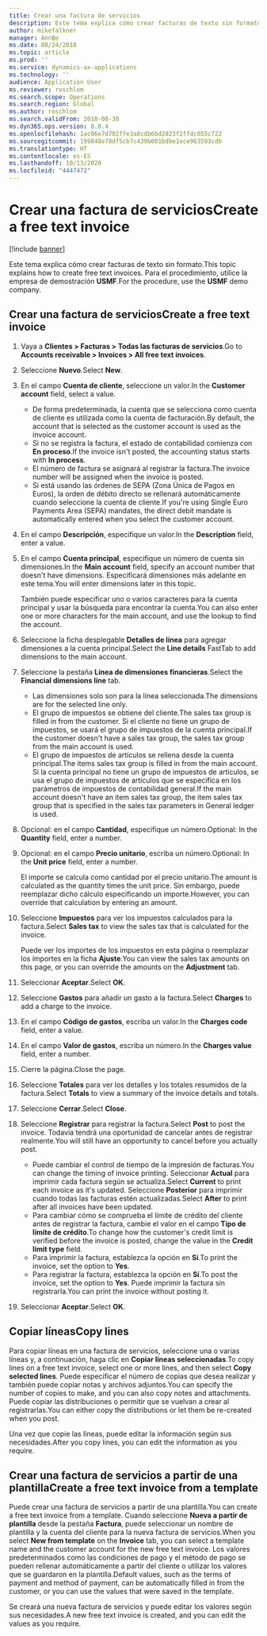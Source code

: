 ```yaml
---
title: Crear una factura de servicios
description: Este tema explica cómo crear facturas de texto sin formato.
author: mikefalkner
manager: AnnBe
ms.date: 08/24/2018
ms.topic: article
ms.prod: ''
ms.service: dynamics-ax-applications
ms.technology: ''
audience: Application User
ms.reviewer: roschlom
ms.search.scope: Operations
ms.search.region: Global
ms.author: roschlom
ms.search.validFrom: 2018-08-30
ms.dyn365.ops.version: 8.0.4
ms.openlocfilehash: 1ac06e7d702ffe3a8cdb6bd2823f2ffdc055c722
ms.sourcegitcommit: 199848e78df5cb7c439b001bdbe1ece963593cdb
ms.translationtype: HT
ms.contentlocale: es-ES
ms.lasthandoff: 10/13/2020
ms.locfileid: "4447472"
---
```

# <a name="create-a-free-text-invoice"></a><span data-ttu-id="e63aa-103">Crear una factura de servicios</span><span class="sxs-lookup"><span data-stu-id="e63aa-103">Create a free text invoice</span></span>

[!include [banner](../includes/banner.md)]

<span data-ttu-id="e63aa-104">Este tema explica cómo crear facturas de texto sin formato.</span><span class="sxs-lookup"><span data-stu-id="e63aa-104">This topic explains how to create free text invoices.</span></span> <span data-ttu-id="e63aa-105">Para el procedimiento, utilice la empresa de demostración **USMF**.</span><span class="sxs-lookup"><span data-stu-id="e63aa-105">For the procedure, use the **USMF** demo company.</span></span>

## <a name="create-a-free-text-invoice"></a><span data-ttu-id="e63aa-106">Crear una factura de servicios</span><span class="sxs-lookup"><span data-stu-id="e63aa-106">Create a free text invoice</span></span>

1. <span data-ttu-id="e63aa-107">Vaya a **Clientes \> Facturas \> Todas las facturas de servicios**.</span><span class="sxs-lookup"><span data-stu-id="e63aa-107">Go to **Accounts receivable \> Invoices \> All free text invoices**.</span></span>
2. <span data-ttu-id="e63aa-108">Seleccione **Nuevo**.</span><span class="sxs-lookup"><span data-stu-id="e63aa-108">Select **New**.</span></span>
3. <span data-ttu-id="e63aa-109">En el campo **Cuenta de cliente**, seleccione un valor.</span><span class="sxs-lookup"><span data-stu-id="e63aa-109">In the **Customer account** field, select a value.</span></span>

    * <span data-ttu-id="e63aa-110">De forma predeterminada, la cuenta que se selecciona como cuenta de cliente es utilizada como la cuenta de facturación.</span><span class="sxs-lookup"><span data-stu-id="e63aa-110">By default, the account that is selected as the customer account is used as the invoice account.</span></span>
    * <span data-ttu-id="e63aa-111">Si no se registra la factura, el estado de contabilidad comienza con **En proceso**.</span><span class="sxs-lookup"><span data-stu-id="e63aa-111">If the invoice isn't posted, the accounting status starts with **In process**.</span></span>
    * <span data-ttu-id="e63aa-112">El número de factura se asignará al registrar la factura.</span><span class="sxs-lookup"><span data-stu-id="e63aa-112">The invoice number will be assigned when the invoice is posted.</span></span>
    * <span data-ttu-id="e63aa-113">Si está usando las órdenes de SEPA (Zona Única de Pagos en Euros), la orden de débito directo se rellenará automáticamente cuando seleccione la cuenta de cliente.</span><span class="sxs-lookup"><span data-stu-id="e63aa-113">If you're using Single Euro Payments Area (SEPA) mandates, the direct debit mandate is automatically entered when you select the customer account.</span></span>

4. <span data-ttu-id="e63aa-114">En el campo **Descripción**, especifique un valor.</span><span class="sxs-lookup"><span data-stu-id="e63aa-114">In the **Description** field, enter a value.</span></span>
5. <span data-ttu-id="e63aa-115">En el campo **Cuenta principal**, especifique un número de cuenta sin dimensiones.</span><span class="sxs-lookup"><span data-stu-id="e63aa-115">In the **Main account** field, specify an account number that doesn't have dimensions.</span></span> <span data-ttu-id="e63aa-116">Especificará dimensiones más adelante en este tema.</span><span class="sxs-lookup"><span data-stu-id="e63aa-116">You will enter dimensions later in this topic.</span></span>

    <span data-ttu-id="e63aa-117">También puede especificar uno o varios caracteres para la cuenta principal y usar la búsqueda para encontrar la cuenta.</span><span class="sxs-lookup"><span data-stu-id="e63aa-117">You can also enter one or more characters for the main account, and use the lookup to find the account.</span></span>

6. <span data-ttu-id="e63aa-118">Seleccione la ficha desplegable **Detalles de línea** para agregar dimensiones a la cuenta principal.</span><span class="sxs-lookup"><span data-stu-id="e63aa-118">Select the **Line details** FastTab to add dimensions to the main account.</span></span>
7. <span data-ttu-id="e63aa-119">Seleccione la pestaña **Línea de dimensiones financieras**.</span><span class="sxs-lookup"><span data-stu-id="e63aa-119">Select the **Financial dimensions line** tab.</span></span>

    * <span data-ttu-id="e63aa-120">Las dimensiones solo son para la línea seleccionada.</span><span class="sxs-lookup"><span data-stu-id="e63aa-120">The dimensions are for the selected line only.</span></span>
    * <span data-ttu-id="e63aa-121">El grupo de impuestos se obtiene del cliente.</span><span class="sxs-lookup"><span data-stu-id="e63aa-121">The sales tax group is filled in from the customer.</span></span> <span data-ttu-id="e63aa-122">Si el cliente no tiene un grupo de impuestos, se usará el grupo de impuestos de la cuenta principal.</span><span class="sxs-lookup"><span data-stu-id="e63aa-122">If the customer doesn't have a sales tax group, the sales tax group from the main account is used.</span></span>
    * <span data-ttu-id="e63aa-123">El grupo de impuestos de artículos se rellena desde la cuenta principal.</span><span class="sxs-lookup"><span data-stu-id="e63aa-123">The items sales tax group is filled in from the main account.</span></span> <span data-ttu-id="e63aa-124">Si la cuenta principal no tiene un grupo de impuestos de artículos, se usa el grupo de impuestos de artículos que se especifica en los parámetros de impuestos de contabilidad general.</span><span class="sxs-lookup"><span data-stu-id="e63aa-124">If the main account doesn't have an item sales tax group, the item sales tax group that is specified in the sales tax parameters in General ledger is used.</span></span>

8. <span data-ttu-id="e63aa-125">Opcional: en el campo **Cantidad**, especifique un número.</span><span class="sxs-lookup"><span data-stu-id="e63aa-125">Optional: In the **Quantity** field, enter a number.</span></span>
9. <span data-ttu-id="e63aa-126">Opcional: en el campo **Precio unitario**, escriba un número.</span><span class="sxs-lookup"><span data-stu-id="e63aa-126">Optional: In the **Unit price** field, enter a number.</span></span>

    <span data-ttu-id="e63aa-127">El importe se calcula como cantidad por el precio unitario.</span><span class="sxs-lookup"><span data-stu-id="e63aa-127">The amount is calculated as the quantity times the unit price.</span></span> <span data-ttu-id="e63aa-128">Sin embargo, puede reemplazar dicho cálculo especificando un importe.</span><span class="sxs-lookup"><span data-stu-id="e63aa-128">However, you can override that calculation by entering an amount.</span></span>

10. <span data-ttu-id="e63aa-129">Seleccione **Impuestos** para ver los impuestos calculados para la factura.</span><span class="sxs-lookup"><span data-stu-id="e63aa-129">Select **Sales tax** to view the sales tax that is calculated for the invoice.</span></span>

    <span data-ttu-id="e63aa-130">Puede ver los importes de los impuestos en esta página o reemplazar los importes en la ficha **Ajuste**.</span><span class="sxs-lookup"><span data-stu-id="e63aa-130">You can view the sales tax amounts on this page, or you can override the amounts on the **Adjustment** tab.</span></span>

11. <span data-ttu-id="e63aa-131">Seleccionar **Aceptar**.</span><span class="sxs-lookup"><span data-stu-id="e63aa-131">Select **OK**.</span></span>
12. <span data-ttu-id="e63aa-132">Seleccione **Gastos** para añadir un gasto a la factura.</span><span class="sxs-lookup"><span data-stu-id="e63aa-132">Select **Charges** to add a charge to the invoice.</span></span>
13. <span data-ttu-id="e63aa-133">En el campo **Código de gastos**, escriba un valor.</span><span class="sxs-lookup"><span data-stu-id="e63aa-133">In the **Charges code** field, enter a value.</span></span>
14. <span data-ttu-id="e63aa-134">En el campo **Valor de gastos**, escriba un número.</span><span class="sxs-lookup"><span data-stu-id="e63aa-134">In the **Charges value** field, enter a number.</span></span>
15. <span data-ttu-id="e63aa-135">Cierre la página.</span><span class="sxs-lookup"><span data-stu-id="e63aa-135">Close the page.</span></span>
16. <span data-ttu-id="e63aa-136">Seleccione **Totales** para ver los detalles y los totales resumidos de la factura.</span><span class="sxs-lookup"><span data-stu-id="e63aa-136">Select **Totals** to view a summary of the invoice details and totals.</span></span>
17. <span data-ttu-id="e63aa-137">Seleccione **Cerrar**.</span><span class="sxs-lookup"><span data-stu-id="e63aa-137">Select **Close**.</span></span>
18. <span data-ttu-id="e63aa-138">Seleccione **Registrar** para registrar la factura.</span><span class="sxs-lookup"><span data-stu-id="e63aa-138">Select **Post** to post the invoice.</span></span> <span data-ttu-id="e63aa-139">Todavía tendrá una oportunidad de cancelar antes de registrar realmente.</span><span class="sxs-lookup"><span data-stu-id="e63aa-139">You will still have an opportunity to cancel before you actually post.</span></span>

    * <span data-ttu-id="e63aa-140">Puede cambiar el control de tiempo de la impresión de facturas.</span><span class="sxs-lookup"><span data-stu-id="e63aa-140">You can change the timing of invoice printing.</span></span> <span data-ttu-id="e63aa-141">Seleccionar **Actual** para imprimir cada factura según se actualiza.</span><span class="sxs-lookup"><span data-stu-id="e63aa-141">Select **Current** to print each invoice as it's updated.</span></span> <span data-ttu-id="e63aa-142">Seleccione **Posterior** para imprimir cuando todas las facturas estén actualizadas.</span><span class="sxs-lookup"><span data-stu-id="e63aa-142">Select **After** to print after all invoices have been updated.</span></span>
    * <span data-ttu-id="e63aa-143">Para cambiar cómo se comprueba el límite de crédito del cliente antes de registrar la factura, cambie el valor en el campo **Tipo de límite de crédito**.</span><span class="sxs-lookup"><span data-stu-id="e63aa-143">To change how the customer's credit limit is verified before the invoice is posted, change the value in the **Credit limit type** field.</span></span>
    * <span data-ttu-id="e63aa-144">Para imprimir la factura, establezca la opción en **Sí**.</span><span class="sxs-lookup"><span data-stu-id="e63aa-144">To print the invoice, set the option to **Yes**.</span></span>
    * <span data-ttu-id="e63aa-145">Para registrar la factura, establezca la opción en **Sí**.</span><span class="sxs-lookup"><span data-stu-id="e63aa-145">To post the invoice, set the option to **Yes**.</span></span> <span data-ttu-id="e63aa-146">Puede imprimir la factura sin registrarla.</span><span class="sxs-lookup"><span data-stu-id="e63aa-146">You can print the invoice without posting it.</span></span>

19. <span data-ttu-id="e63aa-147">Seleccionar **Aceptar**.</span><span class="sxs-lookup"><span data-stu-id="e63aa-147">Select **OK**.</span></span>

## <a name="copy-lines"></a><span data-ttu-id="e63aa-148">Copiar líneas</span><span class="sxs-lookup"><span data-stu-id="e63aa-148">Copy lines</span></span>
<span data-ttu-id="e63aa-149">Para copiar líneas en una factura de servicios, seleccione una o varias líneas y, a continuación, haga clic en **Copiar líneas seleccionadas**.</span><span class="sxs-lookup"><span data-stu-id="e63aa-149">To copy lines on a free text invoice, select one or more lines, and then select **Copy selected lines**.</span></span> <span data-ttu-id="e63aa-150">Puede especificar el número de copias que desea realizar y también puede copiar notas y archivos adjuntos.</span><span class="sxs-lookup"><span data-stu-id="e63aa-150">You can specify the number of copies to make, and you can also copy notes and attachments.</span></span> <span data-ttu-id="e63aa-151">Puede copiar las distribuciones o permitir que se vuelvan a crear al registrarlas.</span><span class="sxs-lookup"><span data-stu-id="e63aa-151">You can either copy the distributions or let them be re-created when you post.</span></span>

<span data-ttu-id="e63aa-152">Una vez que copie las líneas, puede editar la información según sus necesidades.</span><span class="sxs-lookup"><span data-stu-id="e63aa-152">After you copy lines, you can edit the information as you require.</span></span>

## <a name="create-a-free-text-invoice-from-a-template"></a><span data-ttu-id="e63aa-153">Crear una factura de servicios a partir de una plantilla</span><span class="sxs-lookup"><span data-stu-id="e63aa-153">Create a free text invoice from a template</span></span>
<span data-ttu-id="e63aa-154">Puede crear una factura de servicios a partir de una plantilla.</span><span class="sxs-lookup"><span data-stu-id="e63aa-154">You can create a free text invoice from a template.</span></span> <span data-ttu-id="e63aa-155">Cuando seleccione **Nueva a partir de plantilla** desde la pestaña **Factura**, puede seleccionar un nombre de plantilla y la cuenta del cliente para la nueva factura de servicios.</span><span class="sxs-lookup"><span data-stu-id="e63aa-155">When you select **New from template** on the **Invoice** tab, you can select a template name and the customer account for the new free text invoice.</span></span> <span data-ttu-id="e63aa-156">Los valores predeterminados como las condiciones de pago y el método de pago se pueden rellenar automáticamente a partir del cliente o utilizar los valores que se guardaron en la plantilla.</span><span class="sxs-lookup"><span data-stu-id="e63aa-156">Default values, such as the terms of payment and method of payment, can be automatically filled in from the customer, or you can use the values that were saved in the template.</span></span>

<span data-ttu-id="e63aa-157">Se creará una nueva factura de servicios y puede editar los valores según sus necesidades.</span><span class="sxs-lookup"><span data-stu-id="e63aa-157">A new free text invoice is created, and you can edit the values as you require.</span></span>

